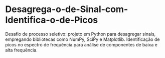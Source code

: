 # Desagrega-o-de-Sinal-com-Identifica-o-de-Picos
Desafio de processo seletivo: projeto em Python para desagregar sinais, empregando bibliotecas como NumPy, SciPy e Matplotlib. Identificação de picos no espectro de frequência para análise de componentes de baixa e alta frequência.
